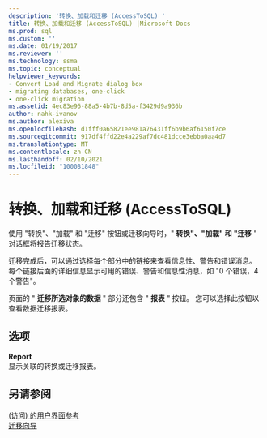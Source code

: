 ```yaml
---
description: '转换、加载和迁移 (AccessToSQL) '
title: 转换、加载和迁移 (AccessToSQL) |Microsoft Docs
ms.prod: sql
ms.custom: ''
ms.date: 01/19/2017
ms.reviewer: ''
ms.technology: ssma
ms.topic: conceptual
helpviewer_keywords:
- Convert Load and Migrate dialog box
- migrating databases, one-click
- one-click migration
ms.assetid: 4ec83e96-88a5-4b7b-8d5a-f3429d9a936b
author: nahk-ivanov
ms.author: alexiva
ms.openlocfilehash: d1fff0a65821ee981a76431ff6b9b6af6150f7ce
ms.sourcegitcommit: 917df4ffd22e4a229af7dc481dcce3ebba0aa4d7
ms.translationtype: MT
ms.contentlocale: zh-CN
ms.lasthandoff: 02/10/2021
ms.locfileid: "100081848"
---
```

# <a name="convert-load-and-migrate-accesstosql"></a>转换、加载和迁移 (AccessToSQL) 

使用 "转换"、"加载" 和 "迁移" 按钮或迁移向导时，" **转换"、"加载" 和 "迁移** " 对话框将报告迁移状态。  
  
迁移完成后，可以通过选择每个部分中的链接来查看信息性、警告和错误消息。 每个链接后面的详细信息显示可用的错误、警告和信息性消息，如 "0 个错误，4个警告"。  
  
页面的 " **迁移所选对象的数据** " 部分还包含 " **报表** " 按钮。 您可以选择此按钮以查看数据迁移报表。  
  
## <a name="options"></a>选项

**Report**  
显示关联的转换或迁移报表。  
  
## <a name="see-also"></a>另请参阅

[ (访问) 的用户界面参考 ](./user-interface-reference-accesstosql.md)  
[迁移向导](migration-wizard-accesstosql.md)  
